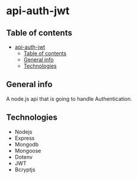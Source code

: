 # api-auth-jwt 

## Table of contents
- [api-auth-jwt](#api-auth-jwt)
  - [Table of contents](#table-of-contents)
  - [General info](#general-info)
  - [Technologies](#technologies)

## General info

A node.js api that is going to handle Authentication.

## Technologies

* Nodejs
* Express
* Mongodb
* Mongoose
* Dotenv
* JWT
* Bcryptjs